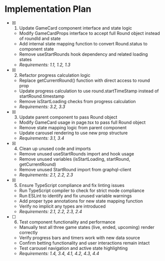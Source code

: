 # Implementation Plan

- [x] 1. Update GameCard component interface and state logic
  - Modify GameCardProps interface to accept full Round object instead of roundId and state
  - Add internal state mapping function to convert Round.status to component state
  - Remove useStartRounds hook dependency and related loading states
  - _Requirements: 1.1, 1.2, 1.3_

- [x] 2. Refactor progress calculation logic
  - Replace getCurrentRound() function with direct access to round prop
  - Update progress calculation to use round.startTimeStamp instead of startRound.timestamp
  - Remove isStartLoading checks from progress calculation
  - _Requirements: 3.2, 3.3_

- [x] 3. Update parent component to pass Round object
  - Modify GameCard usage in page.tsx to pass full Round object
  - Remove state mapping logic from parent component
  - Update carousel rendering to use new prop structure
  - _Requirements: 3.1, 3.4_

- [x] 4. Clean up unused code and imports
  - Remove unused useStartRounds import and hook usage
  - Remove unused variables (isStartLoading, startRound, getCurrentRound)
  - Remove unused StartRound import from graphql-client
  - _Requirements: 2.1, 2.2, 2.3_

- [x] 5. Ensure TypeScript compliance and fix linting issues
  - Run TypeScript compiler to check for strict mode compliance
  - Run ESLint to identify and fix unused variable warnings
  - Add proper type annotations for new state mapping function
  - Verify no implicit any types are introduced
  - _Requirements: 2.1, 2.2, 2.3, 2.4_

- [ ] 6. Test component functionality and performance
  - Manually test all three game states (live, ended, upcoming) render correctly
  - Verify progress bars and timers work with new data source
  - Confirm betting functionality and user interactions remain intact
  - Test carousel navigation and active state highlighting
  - _Requirements: 1.4, 3.4, 4.1, 4.2, 4.3, 4.4_